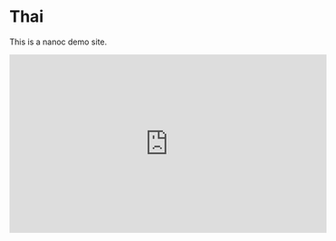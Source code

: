 Thai
====

This is a nanoc demo site. 


<iframe width="560" height="315" src="http://www.youtube.com/embed/Mum975q8yjs" frameborder="0" allowfullscreen></iframe>
